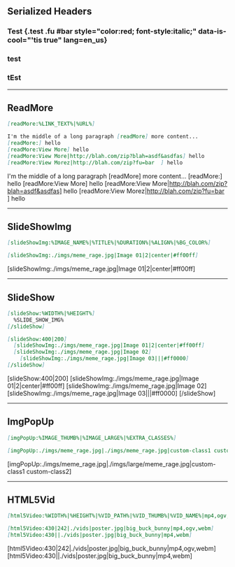 ## Serialized Headers

### Test {.test .fu #bar style="color:red; font-style:italic;" data-is-cool="'tis true" lang=en_us}
### test
### tEst

---

## ReadMore

```md
[readMore:%LINK_TEXT%|%URL%]

I'm the middle of a long paragraph [readMore] more content...
[readMore:] hello
[readMore:View More] hello
[readMore:View More|http://blah.com/zip?blah=asdf&asdfas] hello
[readMore:View Morez|http://blah.com/zip?fu=bar  ] hello
```

I'm the middle of a long paragraph [readMore] more content...
[readMore:] hello
[readMore:View More] hello
[readMore:View More|http://blah.com/zip?blah=asdf&asdfas] hello
[readMore:View Morez|http://blah.com/zip?fu=bar  ] hello

---

## SlideShowImg

```md
[slideShowImg:%IMAGE_NAME%|%TITLE%|%DURATION%|%ALIGN%|%BG_COLOR%]

[slideShowImg:./imgs/meme_rage.jpg|Image 01|2|center|#ff00ff]
```

[slideShowImg:./imgs/meme_rage.jpg|Image 01|2|center|#ff00ff]

---

## SlideShow

```md
[slideShow:%WIDTH%|%HEIGHT%]
  %SLIDE_SHOW_IMG%
[/slideShow]

[slideShow:400|200]
  [slideShowImg:./imgs/meme_rage.jpg|Image 01|2|center|#ff00ff]
  [slideShowImg:./imgs/meme_rage.jpg|Image 02]
    [slideShowImg:./imgs/meme_rage.jpg|Image 03|||#ff0000]
[/slideShow]
```

[slideShow:400|200]
  [slideShowImg:./imgs/meme_rage.jpg|Image 01|2|center|#ff00ff]
  [slideShowImg:./imgs/meme_rage.jpg|Image 02]
    [slideShowImg:./imgs/meme_rage.jpg|Image 03|||#ff0000]
[/slideShow]

---

## ImgPopUp

```md
[imgPopUp:%IMAGE_THUMB%|%IMAGE_LARGE%|%EXTRA_CLASSES%]

[imgPopUp:./imgs/meme_rage.jpg|./imgs/meme_rage.jpg|custom-class1 custom-class2]
```

[imgPopUp:./imgs/meme_rage.jpg|./imgs/large/meme_rage.jpg|custom-class1 custom-class2]

---

## HTML5Vid

```md
[html5Video:%WIDTH%|%HEIGHT%|%VID_PATH%|%VID_THUMB%|%VID_NAME%|mp4,ogv,webm]

[html5Video:430|242|./vids|poster.jpg|big_buck_bunny|mp4,ogv,webm]
[html5Video:430||./vids|poster.jpg|big_buck_bunny|mp4,webm]
```

[html5Video:430|242|./vids|poster.jpg|big_buck_bunny|mp4,ogv,webm]
[html5Video:430||./vids|poster.jpg|big_buck_bunny|mp4,webm]